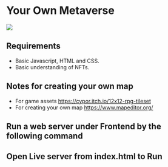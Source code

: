# Your Own Metaverse

<img src="./img/demoPic.png">

## Requirements

- Basic Javascript, HTML and CSS.
- Basic understanding of NFTs.

## Notes for creating your own map

- For game assets https://cypor.itch.io/12x12-rpg-tileset
- For creating your own map https://www.mapeditor.org/

## Run a web server under Frontend by the following command

## Open Live server from index.html to Run
